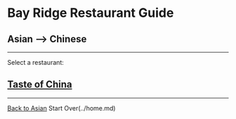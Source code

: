 # Bay Ridge Restaurant Guide
## Asian --> Chinese
---
Select a restaurant:
## [Taste of China](http://www.brooklyntasteofchina.com/)
---
[Back to Asian](/asian.md)
Start Over(../home.md)